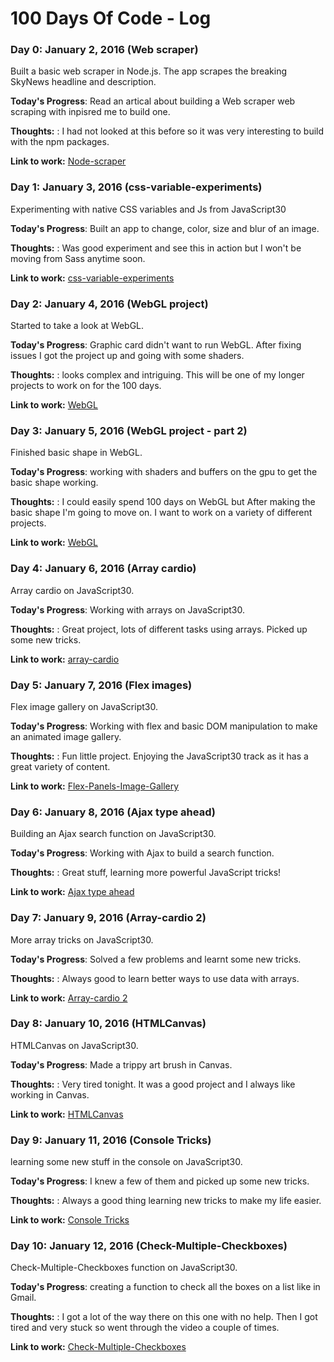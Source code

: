 # 100 Days Of Code - Log

### Day 0: January 2, 2016 (Web scraper)
Built a basic web scraper in Node.js. The app scrapes the breaking SkyNews headline and description.

**Today's Progress**: Read an artical about building a Web scraper web scraping with inpisred me to build one.

**Thoughts:** : I had not looked at this before so it was very interesting to build with the npm packages.

**Link to work:** [Node-scraper](https://github.com/greg-hub/Node-scraper)


### Day 1: January 3, 2016 (css-variable-experiments)
Experimenting with native CSS variables and Js from JavaScript30

**Today's Progress**: Built an app to change, color, size and blur of an image.

**Thoughts:** : Was good experiment and see this in action but I won't be moving from Sass anytime soon.

**Link to work:**
[css-variable-experiments](https://github.com/greg-hub/css-experiments)

### Day 2: January 4, 2016 (WebGL project)
Started to take a look at WebGL.

**Today's Progress**: Graphic card didn't want to run WebGL. After fixing issues I got the project up and going with some shaders.

**Thoughts:** : looks complex and intriguing. This will be one of my longer projects to work on for the 100 days.

**Link to work:**
[WebGL](https://github.com/greg-hub/WebGL)

### Day 3: January 5, 2016 (WebGL project - part 2)
Finished basic shape in WebGL.

**Today's Progress**: working with shaders and buffers on the gpu to get the basic shape working.

**Thoughts:** : I could easily spend 100 days on WebGL but After making the basic shape I'm going to move on. I want to work on a variety of different projects.

**Link to work:**
[WebGL](https://github.com/greg-hub/WebGL)

### Day 4: January 6, 2016 (Array cardio)
Array cardio on JavaScript30.

**Today's Progress**: Working with arrays on JavaScript30.

**Thoughts:** : Great project, lots of different tasks using arrays. Picked up some new tricks.

**Link to work:**
[array-cardio](https://github.com/greg-hub/JavaScript30-Projects/tree/master/array-cardio)

### Day 5: January 7, 2016 (Flex images)
Flex image gallery on JavaScript30.

**Today's Progress**: Working with flex and basic DOM manipulation to make an animated image gallery.

**Thoughts:** : Fun little project. Enjoying the JavaScript30 track as it has a great variety of content.

**Link to work:**
[Flex-Panels-Image-Gallery](https://github.com/greg-hub/JavaScript30-Projects/tree/master/Flex-Panels-Image-Gallery)

### Day 6: January 8, 2016 (Ajax type ahead)
Building an Ajax search function on JavaScript30.

**Today's Progress**: Working with Ajax to build a search function.

**Thoughts:** : Great stuff, learning more powerful JavaScript tricks!

**Link to work:**
[Ajax type ahead](https://github.com/greg-hub/JavaScript30-Projects/tree/master/Ajax-Type-Ahead)

### Day 7: January 9, 2016 (Array-cardio 2)
More array tricks on JavaScript30.

**Today's Progress**: Solved a few problems and learnt some new tricks.

**Thoughts:** : Always good to learn better ways to use data with arrays.

**Link to work:**
[Array-cardio 2](https://github.com/greg-hub/JavaScript30-Projects/tree/master/Array-cardio2)

### Day 8: January 10, 2016 (HTMLCanvas)
HTMLCanvas on JavaScript30.

**Today's Progress**: Made a trippy art brush in Canvas.

**Thoughts:** : Very tired tonight. It was a good project and I always like working in Canvas.

**Link to work:**
[HTMLCanvas](https://github.com/greg-hub/JavaScript30-Projects/tree/master/HTMLCanvas)

### Day 9: January 11, 2016 (Console Tricks)
learning some new stuff in the console on JavaScript30.

**Today's Progress**: I knew a few of them and picked up some new tricks.

**Thoughts:** : Always a good thing learning new tricks to make my life easier.

**Link to work:**
[Console Tricks](https://github.com/greg-hub/JavaScript30-Projects/tree/master/Console-Tricks)

### Day 10: January 12, 2016 (Check-Multiple-Checkboxes)
Check-Multiple-Checkboxes function on JavaScript30.

**Today's Progress**: creating a function to check all the boxes on a list like in Gmail.

**Thoughts:** : I got a lot of the way there on this one with no help. Then I got tired and very stuck so went through the video a couple of times.

**Link to work:**
[Check-Multiple-Checkboxes](https://github.com/greg-hub/JavaScript30-Projects/tree/master/Check-Multiple-Checkboxes)
